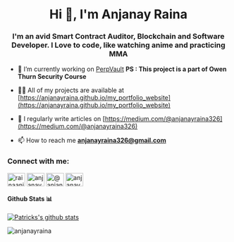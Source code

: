 <h1 align="center">Hi 👋, I'm Anjanay Raina</h1>
<h3 align="center">I'm an avid Smart Contract Auditor, Blockchain and Software Developer. I Love to code, like watching anime and practicing MMA</h3>

- 🔭 I’m currently working on [PerpVault](github.com/anjanayraina/PerpetualVault)
**PS : This project is a part of Owen Thurn Security Course**

- 👨‍💻 All of my projects are available at [https://anjanayraina.github.io/my_portfolio_website](https://anjanayraina.github.io/my_portfolio_website)

- 📝 I regularly write articles on [https://medium.com/@anjanayraina326](https://medium.com/@anjanayraina326)

- 📫 How to reach me **anjanayraina326@gmail.com**
<h3 align="left">Connect with me:</h3>
<p align="left">
<a href="https://twitter.com/rainaanjan69745" target="blank"><img align="center" src="https://raw.githubusercontent.com/rahuldkjain/github-profile-readme-generator/master/src/images/icons/Social/twitter.svg" alt="rainaanjan69745" height="30" width="40" /></a>
<a href="https://linkedin.com/in/anjanay-raina-289716192/" target="blank"><img align="center" src="https://raw.githubusercontent.com/rahuldkjain/github-profile-readme-generator/master/src/images/icons/Social/linked-in-alt.svg" alt="anjanay-raina-289716192/" height="30" width="40" /></a>
<a href="https://medium.com/@anjanayraina326" target="blank"><img align="center" src="https://raw.githubusercontent.com/rahuldkjain/github-profile-readme-generator/master/src/images/icons/Social/medium.svg" alt="@anjanayraina326" height="30" width="40" /></a>
<a href="https://www.leetcode.com/anjanayraina/" target="blank"><img align="center" src="https://raw.githubusercontent.com/rahuldkjain/github-profile-readme-generator/master/src/images/icons/Social/leet-code.svg" alt="anjanayraina/" height="30" width="40" /></a>
</p>
    


#### Github Stats 📊

[![Patricks's github stats](https://github-readme-stats.vercel.app/api?username=anjanayraina)](https://github.com/anuraghazra/github-readme-stats)



<p><img align="left" src="https://github-readme-stats.vercel.app/api/top-langs?username=anjanayraina&show_icons=true&locale=en&layout=compact" alt="anjanayraina" /></p>




